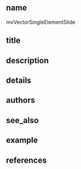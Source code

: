## name
mvVectorSingleElementSlide
## title
## description
## details
## authors
## see_also
## example
## references
